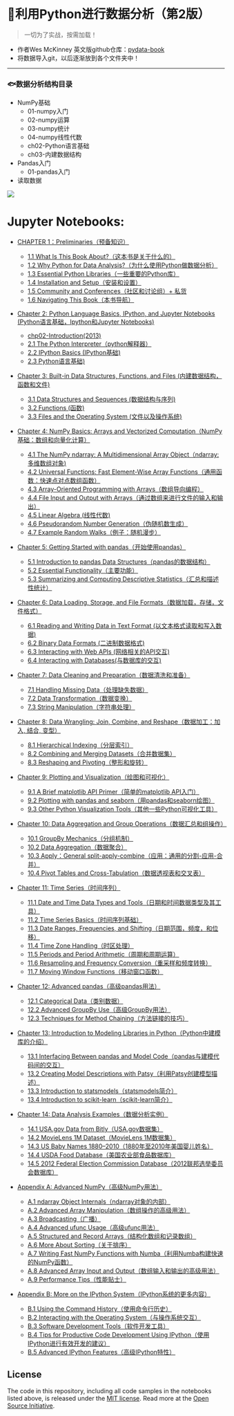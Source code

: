 # 🦔利用Python进行数据分析（第2版）
> 一切为了实战，按需加载！
- 作者Wes McKinney 英文版github仓库：[pydata-book](https://github.com/wesm/pydata-book)
- 将数据导入git，以后逐渐放到各个文件夹中！

---

### 🐟数据分析结构目录

- NumPy基础
  - 01-numpy入门
  - 02-numpy运算
  - 03-numpy统计
  - 04-numpy线性代数
  - ch02-Python语言基础
  - ch03-内建数据结构
- Pandas入门
  - 01-pandas入门
- 读取数据

<p align='left'>
<img src='ch01-NumPy基础/images/book_surface.png'>
</p>





# Jupyter Notebooks:

- [CHAPTER 1：Preliminaries（预备知识）](http://nbviewer.jupyter.org/github/BrambleXu/pydata-notebook/tree/master/Chapter-01/)

  - [1.1 What Is This Book About?（这本书是关于什么的）](http://nbviewer.jupyter.org/github/BrambleXu/pydata-notebook/blob/master/Chapter-01/1.1%20What%20Is%20This%20Book%20About%3F%EF%BC%88%E8%BF%99%E6%9C%AC%E4%B9%A6%E6%98%AF%E5%85%B3%E4%BA%8E%E4%BB%80%E4%B9%88%E7%9A%84%EF%BC%89.ipynb)
  - [1.2 Why Python for Data Analysis?（为什么使用Python做数据分析）](http://nbviewer.jupyter.org/github/BrambleXu/pydata-notebook/blob/master/Chapter-01/1.2%20Why%20Python%20for%20Data%20Analysis%3F%EF%BC%88%E4%B8%BA%E4%BB%80%E4%B9%88%E4%BD%BF%E7%94%A8Python%E5%81%9A%E6%95%B0%E6%8D%AE%E5%88%86%E6%9E%90%EF%BC%89.ipynb)
  - [1.3 Essential Python Libraries（一些重要的Python库）](http://nbviewer.jupyter.org/github/BrambleXu/pydata-notebook/blob/master/Chapter-01/1.3%20Essential%20Python%20Libraries%EF%BC%88%E4%B8%80%E4%BA%9B%E9%87%8D%E8%A6%81%E7%9A%84Python%E5%BA%93%EF%BC%89.ipynb)
  - [1.4 Installation and Setup（安装和设置）](http://nbviewer.jupyter.org/github/BrambleXu/pydata-notebook/blob/master/Chapter-01/1.4%20Installation%20and%20Setup%EF%BC%88%E5%AE%89%E8%A3%85%E5%92%8C%E8%AE%BE%E7%BD%AE%EF%BC%89.ipynb)
  - [1.5 Community and Conferences（社区和讨论组）+ 私货](http://nbviewer.jupyter.org/github/BrambleXu/pydata-notebook/blob/master/Chapter-01/1.5%20Community%20and%20Conferences%EF%BC%88%E7%A4%BE%E5%8C%BA%E5%92%8C%E8%AE%A8%E8%AE%BA%E7%BB%84%EF%BC%89.ipynb)
  - [1.6 Navigating This Book（本书导航）](http://nbviewer.jupyter.org/github/BrambleXu/pydata-notebook/blob/master/Chapter-01/1.6%20Navigating%20This%20Book%EF%BC%88%E6%9C%AC%E4%B9%A6%E5%AF%BC%E8%88%AA%EF%BC%89.ipynb)

- [Chapter 2: Python Language Basics, IPython, and Jupyter Notebooks (Python语言基础，Ipython和Jupyter Notebooks)](http://nbviewer.jupyter.org/github/LearnXu/pydata-notebook/tree/master/Chapter-02/)
  - [chp02-Introduction(2013)](http://nbviewer.jupyter.org/github/BrambleXu/pydata-notebook/blob/master/Chapter-02/chp02-Introduction%282013%29.ipynb) 
  - [2.1 The Python Interpreter（python解释器）](http://nbviewer.jupyter.org/github/LearnXu/pydata-notebook/blob/master/Chapter-02/2.1%20The%20Python%20Interpreter%EF%BC%88python%E8%A7%A3%E9%87%8A%E5%99%A8%EF%BC%89.ipynb)
  - [2.2 IPython Basics (IPython基础)](http://nbviewer.jupyter.org/github/LearnXu/pydata-notebook/blob/master/Chapter-02/2.2%20IPython%E5%9F%BA%E7%A1%80.ipynb)
  - [2.3 Python语言基础)](http://nbviewer.jupyter.org/github/LearnXu/pydata-notebook/blob/master/Chapter-02/2.3%20Python%E8%AF%AD%E8%A8%80%E5%9F%BA%E7%A1%80.ipynb)

- [Chapter 3: Built-in Data Structures, Functions, and Files (内建数据结构，函数和文件)](http://nbviewer.jupyter.org/github/LearnXu/pydata-notebook/tree/master/Chapter-03/)
  - [3.1 Data Structures and Sequences (数据结构与序列)](http://nbviewer.jupyter.org/github/LearnXu/pydata-notebook/blob/master/Chapter-03/3.1%20Data%20Structures%20and%20Sequences%20%28%E6%95%B0%E6%8D%AE%E7%BB%93%E6%9E%84%E4%B8%8E%E5%BA%8F%E5%88%97%29.ipynb)
  - [3.2 Functions (函数)](http://nbviewer.jupyter.org/github/LearnXu/pydata-notebook/blob/master/Chapter-03/3.2%20Functions%20%28%E5%87%BD%E6%95%B0%29.ipynb)
  - [3.3 Files and the Operating System (文件以及操作系统)](http://nbviewer.jupyter.org/github/LearnXu/pydata-notebook/blob/master/Chapter-03/3.3%20Files%20and%20the%20Operating%20System%20%28%E6%96%87%E4%BB%B6%E4%BB%A5%E5%8F%8A%E6%93%8D%E4%BD%9C%E7%B3%BB%E7%BB%9F%29.ipynb)
- [Chapter 4: NumPy Basics: Arrays and Vectorized Computation（NumPy基础：数组和向量化计算）](http://nbviewer.jupyter.org/github/LearnXu/pydata-notebook/tree/master/Chapter-04/)
  - [4.1 The NumPy ndarray: A Multidimensional Array Object（ndarray: 多维数组对象)](http://nbviewer.jupyter.org/github/LearnXu/pydata-notebook/blob/master/Chapter-04/4.1%20The%20NumPy%20ndarray%EF%BC%88%E5%A4%9A%E7%BB%B4%E6%95%B0%E7%BB%84%E5%AF%B9%E8%B1%A1%EF%BC%89.ipynb)
  - [4.2 Universal Functions: Fast Element-Wise Array Functions（通用函数：快速点对点数组函数）](http://nbviewer.jupyter.org/github/LearnXu/pydata-notebook/blob/master/Chapter-04/4.2%20Universal%20Functions%20%28%E9%80%9A%E7%94%A8%E5%87%BD%E6%95%B0%29.ipynb)
  - [4.3 Array-Oriented Programming with Arrays（数组导向编程）](http://nbviewer.jupyter.org/github/LearnXu/pydata-notebook/blob/master/Chapter-04/4.3%20Array-Oriented%20Programming%20with%20Arrays%EF%BC%88%E6%95%B0%E7%BB%84%E5%AF%BC%E5%90%91%E7%BC%96%E7%A8%8B%EF%BC%89.ipynb)
  - [4.4 File Input and Output with Arrays（通过数组来进行文件的输入和输出）](http://nbviewer.jupyter.org/github/LearnXu/pydata-notebook/blob/master/Chapter-04/4.4%20File%20Input%20and%20Output%20with%20Arrays%EF%BC%88%E9%80%9A%E8%BF%87%E6%95%B0%E7%BB%84%E6%9D%A5%E8%BF%9B%E8%A1%8C%E6%96%87%E4%BB%B6%E7%9A%84%E8%BE%93%E5%85%A5%E5%92%8C%E8%BE%93%E5%87%BA%EF%BC%89.ipynb)
  - [4.5 Linear Algebra (线性代数)](http://nbviewer.jupyter.org/github/LearnXu/pydata-notebook/blob/master/Chapter-04/4.5%20Linear%20Algebra%20%28%E7%BA%BF%E6%80%A7%E4%BB%A3%E6%95%B0%29.ipynb)
  - [4.6 Pseudorandom Number Generation（伪随机数生成）](http://nbviewer.jupyter.org/github/LearnXu/pydata-notebook/blob/master/Chapter-04/4.6%20Pseudorandom%20Number%20Generation%EF%BC%88%E4%BC%AA%E9%9A%8F%E6%9C%BA%E6%95%B0%E7%94%9F%E6%88%90%EF%BC%89.ipynb)
  - [4.7 Example Random Walks（例子：随机漫步）](http://nbviewer.jupyter.org/github/LearnXu/pydata-notebook/blob/master/Chapter-04/4.7%20Example%20Random%20Walks%EF%BC%88%E4%B8%80%E4%B8%AA%E4%BE%8B%E5%AD%90%EF%BC%9A%E9%9A%8F%E6%9C%BA%E6%BC%AB%E6%AD%A5%EF%BC%89.ipynb)

- [Chapter 5: Getting Started with pandas（开始使用pandas）](http://nbviewer.jupyter.org/github/LearnXu/pydata-notebook/tree/master/Chapter-05/)
  - [5.1 Introduction to pandas Data Structures（pandas的数据结构）](http://nbviewer.jupyter.org/github/LearnXu/pydata-notebook/blob/master/Chapter-05/5.1%20Introduction%20to%20pandas%20Data%20Structures%EF%BC%88pandas%E7%9A%84%E6%95%B0%E6%8D%AE%E7%BB%93%E6%9E%84%EF%BC%89.ipynb)
  - [5.2 Essential Functionality（主要功能）](http://nbviewer.jupyter.org/github/LearnXu/pydata-notebook/blob/master/Chapter-05/5.2%20Essential%20Functionality%EF%BC%88%E4%B8%BB%E8%A6%81%E5%8A%9F%E8%83%BD%EF%BC%89.ipynb)
  - [5.3 Summarizing and Computing Descriptive Statistics（汇总和描述性统计）](http://nbviewer.jupyter.org/github/LearnXu/pydata-notebook/blob/master/Chapter-05/5.3%20Summarizing%20and%20Computing%20Descriptive%20Statistics%EF%BC%88%E6%80%BB%E7%BB%93%E5%92%8C%E6%8F%8F%E8%BF%B0%E6%80%A7%E7%BB%9F%E8%AE%A1%EF%BC%89.ipynb)

- [Chapter 6: Data Loading, Storage, and File Formats（数据加载，存储，文件格式）](http://nbviewer.jupyter.org/github/LearnXu/pydata-notebook/tree/master/Chapter-06/)
  - [6.1 Reading and Writing Data in Text Format (以文本格式读取和写入数据)](http://nbviewer.jupyter.org/github/LearnXu/pydata-notebook/blob/master/Chapter-06/6.1%20Reading%20and%20Writing%20Data%20in%20Text%20Format%20%28%E4%BB%A5%E6%96%87%E6%9C%AC%E6%A0%BC%E5%BC%8F%E8%AF%BB%E5%8F%96%E5%92%8C%E5%86%99%E5%85%A5%E6%95%B0%E6%8D%AE%29.ipynb)
  - [6.2 Binary Data Formats (二进制数据格式)](http://nbviewer.jupyter.org/github/LearnXu/pydata-notebook/blob/master/Chapter-06/6.2%20Binary%20Data%20Formats%20%28%E4%BA%8C%E8%BF%9B%E5%88%B6%E6%95%B0%E6%8D%AE%E6%A0%BC%E5%BC%8F%29.ipynb)
  - [6.3 Interacting with Web APIs (网络相关的API交互)](http://nbviewer.jupyter.org/github/LearnXu/pydata-notebook/blob/master/Chapter-06/6.3%20Interacting%20with%20Web%20APIs%20%28%E7%BD%91%E7%BB%9C%E7%9B%B8%E5%85%B3%E7%9A%84API%E4%BA%A4%E4%BA%92%29.ipynb)
  - [6.4 Interacting with Databases(与数据库的交互)](http://nbviewer.jupyter.org/github/LearnXu/pydata-notebook/blob/master/Chapter-06/6.4%20Interacting%20with%20Databases%28%E4%B8%8E%E6%95%B0%E6%8D%AE%E5%BA%93%E7%9A%84%E4%BA%A4%E4%BA%92%29.ipynb)

- [Chapter 7: Data Cleaning and Preparation（数据清洗和准备）](http://nbviewer.jupyter.org/github/LearnXu/pydata-notebook/tree/master/Chapter-07/)
  - [7.1 Handling Missing Data（处理缺失数据）](http://nbviewer.jupyter.org/github/LearnXu/pydata-notebook/blob/master/Chapter-07/7.1%20Handling%20Missing%20Data%EF%BC%88%E5%A4%84%E7%90%86%E7%BC%BA%E5%A4%B1%E6%95%B0%E6%8D%AE%EF%BC%89.ipynb)
  - [7.2 Data Transformation（数据变换）](http://nbviewer.jupyter.org/github/LearnXu/pydata-notebook/blob/master/Chapter-07/7.2%20Data%20Transformation%EF%BC%88%E6%95%B0%E6%8D%AE%E5%8F%98%E6%8D%A2%EF%BC%89.ipynb)
  - [7.3 String Manipulation（字符串处理）](http://nbviewer.jupyter.org/github/LearnXu/pydata-notebook/blob/master/Chapter-07/7.3%20String%20Manipulation%EF%BC%88%E5%AD%97%E7%AC%A6%E4%B8%B2%E5%A4%84%E7%90%86%EF%BC%89.ipynb)

- [Chapter 8: Data Wrangling: Join, Combine, and Reshape（数据加工：加入, 结合, 变型）](http://nbviewer.jupyter.org/github/LearnXu/pydata-notebook/tree/master/Chapter-08/)
  - [8.1 Hierarchical Indexing（分层索引）](http://nbviewer.jupyter.org/github/LearnXu/pydata-notebook/blob/master/Chapter-08/8.1%20Hierarchical%20Indexing%EF%BC%88%E5%88%86%E5%B1%82%E7%B4%A2%E5%BC%95%EF%BC%89.ipynb)
  - [8.2 Combining and Merging Datasets（合并数据集）](http://nbviewer.jupyter.org/github/LearnXu/pydata-notebook/blob/master/Chapter-08/8.2%20Combining%20and%20Merging%20Datasets%EF%BC%88%E5%90%88%E5%B9%B6%E6%95%B0%E6%8D%AE%E9%9B%86%EF%BC%89.ipynb)
  - [8.3 Reshaping and Pivoting（整形和旋转）](http://nbviewer.jupyter.org/github/LearnXu/pydata-notebook/blob/master/Chapter-08/8.3%20Reshaping%20and%20Pivoting%EF%BC%88%E6%95%B4%E5%BD%A2%E5%92%8C%E6%97%8B%E8%BD%AC%EF%BC%89.ipynb)

- [Chapter 9: Plotting and Visualization（绘图和可视化）](http://nbviewer.jupyter.org/github/LearnXu/pydata-notebook/tree/master/Chapter-09/)
  - [9.1 A Brief matplotlib API Primer（简单的matplotlib API入门）](http://nbviewer.jupyter.org/github/LearnXu/pydata-notebook/blob/master/Chapter-09/9.1%20A%20Brief%20matplotlib%20API%20Primer%EF%BC%88%E4%B8%80%E4%B8%AA%E7%AE%80%E5%8D%95%E7%9A%84matplotlib%20API%E5%85%A5%E9%97%A8%EF%BC%89.ipynb)
  - [9.2 Plotting with pandas and seaborn（用pandas和seaborn绘图）](http://nbviewer.jupyter.org/github/LearnXu/pydata-notebook/blob/master/Chapter-09/9.2%20Plotting%20with%20pandas%20and%20seaborn%EF%BC%88%E7%94%A8pandas%E5%92%8Cseaborn%E7%BB%98%E5%9B%BE%EF%BC%89.ipynb)
  - [9.3 Other Python Visualization Tools（其他一些Python可视化工具）](http://nbviewer.jupyter.org/github/LearnXu/pydata-notebook/blob/master/Chapter-09/9.3%20Other%20Python%20Visualization%20Tools%EF%BC%88%E5%85%B6%E4%BB%96%E4%B8%80%E4%BA%9BPython%E5%8F%AF%E8%A7%86%E5%8C%96%E5%B7%A5%E5%85%B7%EF%BC%89.ipynb) 

- [Chapter 10: Data Aggregation and Group Operations（数据汇总和组操作）](http://nbviewer.jupyter.org/github/LearnXu/pydata-notebook/tree/master/Chapter-10/)
  - [10.1 GroupBy Mechanics（分组机制）](http://nbviewer.jupyter.org/github/LearnXu/pydata-notebook/blob/master/Chapter-10/10.1%20GroupBy%20Mechanics%EF%BC%88%E5%88%86%E7%BB%84%E6%9C%BA%E5%88%B6%EF%BC%89.ipynb)
  - [10.2 Data Aggregation（数据聚合）](http://nbviewer.jupyter.org/github/LearnXu/pydata-notebook/blob/master/Chapter-10/10.2%20Data%20Aggregation%EF%BC%88%E6%95%B0%E6%8D%AE%E8%81%9A%E5%90%88%EF%BC%89.ipynb)
  - [10.3 Apply：General split-apply-combine（应用：通用的分割-应用-合并）](http://nbviewer.jupyter.org/github/LearnXu/pydata-notebook/blob/master/Chapter-10/10.3%20Apply%EF%BC%9AGeneral%20split-apply-combine%EF%BC%88%E5%BA%94%E7%94%A8%EF%BC%9A%E9%80%9A%E5%B8%B8%E7%9A%84%E5%88%86%E5%89%B2-%E5%BA%94%E7%94%A8-%E5%90%88%E5%B9%B6%EF%BC%89.ipynb)
  - [10.4 Pivot Tables and Cross-Tabulation（数据透视表和交叉表）](http://nbviewer.jupyter.org/github/LearnXu/pydata-notebook/blob/master/Chapter-10/10.4%20Pivot%20Tables%20and%20Cross-Tabulation%EF%BC%88%E6%95%B0%E6%8D%AE%E9%80%8F%E8%A7%86%E8%A1%A8%E5%92%8C%E4%BA%A4%E5%8F%89%E8%A1%A8%EF%BC%89.ipynb)

- [Chapter 11: Time Series（时间序列）](http://nbviewer.jupyter.org/github/LearnXu/pydata-notebook/tree/master/Chapter-11/)
  - [11.1 Date and Time Data Types and Tools（日期和时间数据类型及其工具）](http://nbviewer.jupyter.org/github/LearnXu/pydata-notebook/blob/master/Chapter-11/11.1%20Date%20and%20Time%20Data%20Types%20and%20Tools%EF%BC%88%E6%97%A5%E6%9C%9F%E5%92%8C%E6%97%B6%E9%97%B4%E6%95%B0%E6%8D%AE%E7%B1%BB%E5%9E%8B%E5%8F%8A%E5%85%B6%E5%B7%A5%E5%85%B7%EF%BC%89.ipynb)
  - [11.2 Time Series Basics（时间序列基础）](http://nbviewer.jupyter.org/github/LearnXu/pydata-notebook/blob/master/Chapter-11/11.2%20Time%20Series%20Basics%EF%BC%88%E6%97%B6%E9%97%B4%E5%BA%8F%E5%88%97%E5%9F%BA%E7%A1%80%EF%BC%89.ipynb)
  - [11.3 Date Ranges, Frequencies, and Shifting（日期范围，频度，和位移）](http://nbviewer.jupyter.org/github/LearnXu/pydata-notebook/blob/master/Chapter-11/11.3%20Date%20Ranges%2C%20Frequencies%2C%20and%20Shifting%EF%BC%88%E6%97%A5%E6%9C%9F%E8%8C%83%E5%9B%B4%EF%BC%8C%E9%A2%91%E5%BA%A6%EF%BC%8C%E5%92%8C%E4%BD%8D%E7%A7%BB%EF%BC%89.ipynb)
  - [11.4 Time Zone Handling（时区处理）](http://nbviewer.jupyter.org/github/LearnXu/pydata-notebook/blob/master/Chapter-11/11.4%20Time%20Zone%20Handling%EF%BC%88%E6%97%B6%E5%8C%BA%E5%A4%84%E7%90%86%EF%BC%89.ipynb)
  - [11.5 Periods and Period Arithmetic（周期和周期运算）](http://nbviewer.jupyter.org/github/LearnXu/pydata-notebook/blob/master/Chapter-11/11.5%20Periods%20and%20Period%20Arithmetic%EF%BC%88%E5%91%A8%E6%9C%9F%E5%92%8C%E5%91%A8%E6%9C%9F%E8%BF%90%E7%AE%97%EF%BC%89.ipynb)
  - [11.6 Resampling and Frequency Conversion（重采样和频度转换）](http://nbviewer.jupyter.org/github/LearnXu/pydata-notebook/blob/master/Chapter-11/11.6%20Resampling%20and%20Frequency%20Conversion%EF%BC%88%E9%87%8D%E9%87%87%E6%A0%B7%E5%92%8C%E9%A2%91%E5%BA%A6%E8%BD%AC%E6%8D%A2%EF%BC%89.ipynb)
  - [11.7 Moving Window Functions（移动窗口函数）](http://nbviewer.jupyter.org/github/LearnXu/pydata-notebook/blob/master/Chapter-11/11.7%20Moving%20Window%20Functions%EF%BC%88%E7%A7%BB%E5%8A%A8%E7%AA%97%E5%8F%A3%E5%87%BD%E6%95%B0%EF%BC%89.ipynb)

- [Chapter 12: Advanced pandas（高级pandas用法）](http://nbviewer.jupyter.org/github/LearnXu/pydata-notebook/tree/master/Chapter-12/)
  - [12.1 Categorical Data（类别数据）](http://nbviewer.jupyter.org/github/LearnXu/pydata-notebook/blob/master/Chapter-12/12.1%20Categorical%20Data%EF%BC%88%E7%B1%BB%E5%88%AB%E6%95%B0%E6%8D%AE%EF%BC%89.ipynb)
  - [12.2 Advanced GroupBy Use（高级GroupBy用法）](http://nbviewer.jupyter.org/github/LearnXu/pydata-notebook/blob/master/Chapter-12/12.2%20Advanced%20GroupBy%20Use%EF%BC%88%E9%AB%98%E7%BA%A7GroupBy%E7%94%A8%E6%B3%95%EF%BC%89.ipynb)
  - [12.3 Techniques for Method Chaining（方法链接的技巧）](http://nbviewer.jupyter.org/github/LearnXu/pydata-notebook/blob/master/Chapter-12/12.3%20Techniques%20for%20Method%20Chaining%EF%BC%88%E6%96%B9%E6%B3%95%E9%93%BE%E6%8E%A5%E7%9A%84%E6%8A%80%E5%B7%A7%EF%BC%89.ipynb)

- [Chapter 13: Introduction to Modeling Libraries in Python（Python中建模库的介绍）](http://nbviewer.jupyter.org/github/LearnXu/pydata-notebook/tree/master/Chapter-13/)
  - [13.1 Interfacing Between pandas and Model Code（pandas与建模代码间的交互）](http://nbviewer.jupyter.org/github/LearnXu/pydata-notebook/blob/master/Chapter-13/13.1%20Interfacing%20Between%20pandas%20and%20Model%20Code%EF%BC%88pandas%E4%B8%8E%E5%BB%BA%E6%A8%A1%E4%BB%A3%E7%A0%81%E9%97%B4%E7%9A%84%E4%BA%A4%E4%BA%92%EF%BC%89.ipynb)
  - [13.2 Creating Model Descriptions with Patsy（利用Patsy创建模型描述）](http://nbviewer.jupyter.org/github/LearnXu/pydata-notebook/blob/master/Chapter-13/13.2%20Creating%20Model%20Descriptions%20with%20Patsy%EF%BC%88%E5%88%A9%E7%94%A8Patsy%E5%88%9B%E5%BB%BA%E6%A8%A1%E5%9E%8B%E6%8F%8F%E8%BF%B0%EF%BC%89.ipynb)
  - [13.3 Introduction to statsmodels（statsmodels简介）](http://nbviewer.jupyter.org/github/LearnXu/pydata-notebook/blob/master/Chapter-13/13.3%20Introduction%20to%20statsmodels%EF%BC%88statsmodels%E7%AE%80%E4%BB%8B%EF%BC%89.ipynb)
  - [13.4 Introduction to scikit-learn（scikit-learn简介）](http://nbviewer.jupyter.org/github/LearnXu/pydata-notebook/blob/master/Chapter-13/13.4%20Introduction%20to%20scikit-learn%EF%BC%88scikit-learn%E7%AE%80%E4%BB%8B%EF%BC%89.ipynb)

- [Chapter 14: Data Analysis Examples（数据分析实例）](http://nbviewer.jupyter.org/github/LearnXu/pydata-notebook/tree/master/Chapter-14/)
  - [14.1 USA.gov Data from Bitly（USA.gov数据集）](http://nbviewer.jupyter.org/github/LearnXu/pydata-notebook/blob/master/Chapter-14/14.1%20USA.gov%20Data%20from%20Bitly%EF%BC%88USA.gov%E6%95%B0%E6%8D%AE%E9%9B%86%EF%BC%89.ipynb)
  - [14.2 MovieLens 1M Dataset（MovieLens 1M数据集）](http://nbviewer.jupyter.org/github/LearnXu/pydata-notebook/blob/master/Chapter-14/14.2%20MovieLens%201M%20Dataset%EF%BC%88MovieLens%201M%E6%95%B0%E6%8D%AE%E9%9B%86%EF%BC%89.ipynb)
  - [14.3 US Baby Names 1880–2010（1880年至2010年美国婴儿姓名）](http://nbviewer.jupyter.org/github/LearnXu/pydata-notebook/blob/master/Chapter-14/14.3%20US%20Baby%20Names%201880%E2%80%932010%EF%BC%881880%E5%B9%B4%E8%87%B32010%E5%B9%B4%E7%BE%8E%E5%9B%BD%E5%A9%B4%E5%84%BF%E5%A7%93%E5%90%8D%EF%BC%89.ipynb)
  - [14.4 USDA Food Database（美国农业部食品数据库）](http://nbviewer.jupyter.org/github/LearnXu/pydata-notebook/blob/master/Chapter-14/14.4%20USDA%20Food%20Database%EF%BC%88USDA%E9%A3%9F%E5%93%81%E6%95%B0%E6%8D%AE%E5%BA%93%EF%BC%89.ipynb)
  - [14.5 2012 Federal Election Commission Database（2012联邦选举委员会数据库）](http://nbviewer.jupyter.org/github/LearnXu/pydata-notebook/blob/master/Chapter-14/14.5%202012%20Federal%20Election%20Commission%20Database%EF%BC%882012%E8%81%94%E9%82%A6%E9%80%89%E4%B8%BE%E5%A7%94%E5%91%98%E4%BC%9A%E6%95%B0%E6%8D%AE%E5%BA%93%EF%BC%89.ipynb)

- [Appendix A: Advanced NumPy（高级NumPy用法）](http://nbviewer.jupyter.org/github/LearnXu/pydata-notebook/tree/master/Appendix-A/)
  - [A.1 ndarray Object Internals（ndarray对象的内部）](http://nbviewer.jupyter.org/github/LearnXu/pydata-notebook/blob/master/Appendix-A/A.1%20ndarray%20Object%20Internals%EF%BC%88ndarray%E5%AF%B9%E8%B1%A1%E7%9A%84%E5%86%85%E9%83%A8%EF%BC%89.ipynb)
  - [A.2 Advanced Array Manipulation（数组操作的高级用法）](http://nbviewer.jupyter.org/github/LearnXu/pydata-notebook/blob/master/Appendix-A/A.2%20Advanced%20Array%20Manipulation%EF%BC%88%E6%95%B0%E7%BB%84%E6%93%8D%E4%BD%9C%E7%9A%84%E9%AB%98%E7%BA%A7%E7%94%A8%E6%B3%95%EF%BC%89.ipynb)
  - [A.3 Broadcasting（广播）](http://nbviewer.jupyter.org/github/LearnXu/pydata-notebook/blob/master/Appendix-A/A.3%20Broadcasting%EF%BC%88%E5%B9%BF%E6%92%AD%EF%BC%89.ipynb)
  - [A.4 Advanced ufunc Usage（高级ufunc用法）](http://nbviewer.jupyter.org/github/LearnXu/pydata-notebook/blob/master/Appendix-A/A.4%20Advanced%20ufunc%20Usage%EF%BC%88%E9%AB%98%E7%BA%A7ufunc%E7%94%A8%E6%B3%95%EF%BC%89.ipynb)
  - [A.5 Structured and Record Arrays（结构化数组和记录数组）](http://nbviewer.jupyter.org/github/LearnXu/pydata-notebook/blob/master/Appendix-A/A.5%20Structured%20and%20Record%20Arrays%EF%BC%88%E7%BB%93%E6%9E%84%E5%8C%96%E6%95%B0%E7%BB%84%E5%92%8C%E8%AE%B0%E5%BD%95%E6%95%B0%E7%BB%84%EF%BC%89.ipynb)
  - [A.6 More About Sorting（关于排序）](http://nbviewer.jupyter.org/github/LearnXu/pydata-notebook/blob/master/Appendix-A/A.6%20More%20About%20Sorting%EF%BC%88%E5%85%B3%E4%BA%8E%E6%8E%92%E5%BA%8F%EF%BC%89.ipynb)
  - [A.7 Writing Fast NumPy Functions with Numba（利用Numba构建快速的NumPy函数）](http://nbviewer.jupyter.org/github/LearnXu/pydata-notebook/blob/master/Appendix-A/A.7%20Writing%20Fast%20NumPy%20Functions%20with%20Numba%EF%BC%88%E5%88%A9%E7%94%A8Numba%E6%9E%84%E5%BB%BA%E5%BF%AB%E9%80%9F%E7%9A%84NumPy%E5%87%BD%E6%95%B0%EF%BC%89.ipynb)
  - [A.8 Advanced Array Input and Output（数组输入和输出的高级用法）](http://nbviewer.jupyter.org/github/LearnXu/pydata-notebook/blob/master/Appendix-A/A.8%20Advanced%20Array%20Input%20and%20Output%EF%BC%88%E6%95%B0%E7%BB%84%E8%BE%93%E5%85%A5%E5%92%8C%E8%BE%93%E5%87%BA%E7%9A%84%E9%AB%98%E7%BA%A7%E7%94%A8%E6%B3%95%EF%BC%89.ipynb)
  - [A.9 Performance Tips（性能贴士）](http://nbviewer.jupyter.org/github/LearnXu/pydata-notebook/blob/master/Appendix-A/A.9%20Performance%20Tips%EF%BC%88%E6%80%A7%E8%83%BD%E8%B4%B4%E5%A3%AB%EF%BC%89.ipynb)

- [Appendix B: More on the IPython System（IPython系统的更多内容）](http://nbviewer.jupyter.org/github/LearnXu/pydata-notebook/tree/master/Appendix-B/)
  - [B.1 Using the Command History（使用命令行历史）](http://nbviewer.jupyter.org/github/LearnXu/pydata-notebook/blob/master/Appendix-B/B.1%20Using%20the%20Command%20History%EF%BC%88%E4%BD%BF%E7%94%A8%E5%91%BD%E4%BB%A4%E8%A1%8C%E5%8E%86%E5%8F%B2%EF%BC%89.ipynb)
  - [B.2 Interacting with the Operating System（与操作系统交互）](http://nbviewer.jupyter.org/github/LearnXu/pydata-notebook/blob/master/Appendix-B/B.2%20Interacting%20with%20the%20Operating%20System%EF%BC%88%E4%B8%8E%E6%93%8D%E4%BD%9C%E7%B3%BB%E7%BB%9F%E4%BA%A4%E4%BA%92%EF%BC%89.ipynb)
  - [B.3 Software Development Tools（软件开发工具）](http://nbviewer.jupyter.org/github/LearnXu/pydata-notebook/blob/master/Appendix-B/B.3%20Software%20Development%20Tools%EF%BC%88%E8%BD%AF%E4%BB%B6%E5%BC%80%E5%8F%91%E5%B7%A5%E5%85%B7%EF%BC%89.ipynb)
  - [B.4 Tips for Productive Code Development Using IPython（使用IPython进行有效开发的建议）](http://nbviewer.jupyter.org/github/LearnXu/pydata-notebook/blob/master/Appendix-B/B.4%20Tips%20for%20Productive%20Code%20Development%20Using%20IPython%EF%BC%88%E4%BD%BF%E7%94%A8IPython%E8%BF%9B%E8%A1%8C%E6%9C%89%E6%95%88%E5%BC%80%E5%8F%91%E7%9A%84%E5%BB%BA%E8%AE%AE%EF%BC%89.ipynb)
  - [B.5 Advanced IPython Features（高级IPython特性）](http://nbviewer.jupyter.org/github/LearnXu/pydata-notebook/blob/master/Appendix-B/B.5%20Advanced%20IPython%20Features%EF%BC%88%E9%AB%98%E7%BA%A7IPython%E7%89%B9%E6%80%A7%EF%BC%89.ipynb)



## License

 The code in this repository, including all code samples in the notebooks listed
above, is released under the [MIT license](LICENSE-CODE). Read more at the
[Open Source Initiative](https://opensource.org/licenses/MIT).